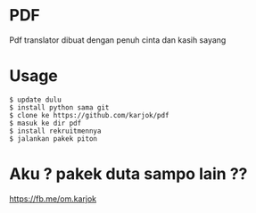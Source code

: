 <img sec='https://github.com/karjok/pdf/blob/master/IMG_20190514_223056.jpg'/></br>
# PDF
Pdf translator dibuat dengan penuh cinta dan kasih sayang
# Usage
```
$ update dulu
$ install python sama git
$ clone ke https://github.com/karjok/pdf
$ masuk ke dir pdf
$ install rekruitmennya
$ jalankan pakek piton
```
# Aku ? pakek duta sampo lain ??
https://fb.me/om.karjok

